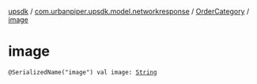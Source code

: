 [upsdk](../../index.md) / [com.urbanpiper.upsdk.model.networkresponse](../index.md) / [OrderCategory](index.md) / [image](./image.md)

# image

`@SerializedName("image") val image: `[`String`](https://kotlinlang.org/api/latest/jvm/stdlib/kotlin/-string/index.html)